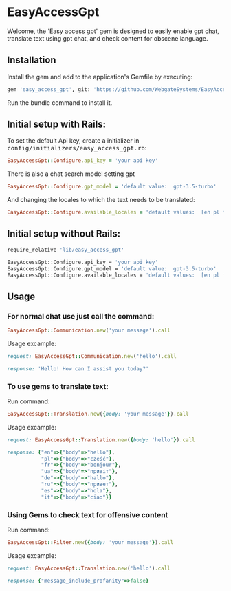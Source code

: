 # EasyAccessGpt

Welcome, the 'Easy access gpt' gem is designed to easily enable gpt chat, translate text using gpt chat, and check content for obscene language.

## Installation

Install the gem and add to the application's Gemfile by executing:

```bash
gem 'easy_access_gpt', git: 'https://github.com/WebgateSystems/EasyAccessGPT.git', branch: 'develop'
```
Run the bundle command to install it.


## Initial setup with Rails:

To set the default Api key, create a initializer in <tt>config/initializers/easy_access_gpt.rb</tt>:

``` ruby
EasyAccessGpt::Configure.api_key = 'your api key'
```


There is also a chat search model setting gpt

``` ruby
EasyAccessGpt::Configure.gpt_model = 'default value:  gpt-3.5-turbo'
```

And changing the locales to which the text needs to be translated:

``` ruby
EasyAccessGpt::Configure.available_locales = 'default values:  [en pl fr ua de ru es it]'
```

## Initial setup without Rails:

```bash
require_relative 'lib/easy_access_gpt'

EasyAccessGpt::Configure.api_key = 'your api key'
EasyAccessGpt::Configure.gpt_model = 'default value:  gpt-3.5-turbo'
EasyAccessGpt::Configure.available_locales = 'default values:  [en pl fr ua de ru es it]'
```

## Usage

### For normal chat use just call the command:

``` ruby
EasyAccessGpt::Communication.new('your message').call
```
Usage excample: 

``` ruby
request: EasyAccessGpt::Communication.new('hello').call

response: 'Hello! How can I assist you today?'
```

### To use gems to translate text:

Run command: 

``` ruby
EasyAccessGpt::Translation.new({body: 'your message'}).call
```

Usage excample: 

``` ruby
request: EasyAccessGpt::Translation.new({body: 'hello'}).call

response: {"en"=>{"body"=>"hello"},
           "pl"=>{"body"=>"cześć"},
           "fr"=>{"body"=>"bonjour"},
           "ua"=>{"body"=>"привіт"},
           "de"=>{"body"=>"hallo"},
           "ru"=>{"body"=>"привет"},
           "es"=>{"body"=>"hola"},
           "it"=>{"body"=>"ciao"}}
```

### Using Gems to check text for offensive content

Run command: 

``` ruby
EasyAccessGpt::Filter.new({body: 'your message'}).call
```

Usage excample: 

``` ruby
request: EasyAccessGpt::Translation.new('hello').call

response: {"message_include_profanity"=>false}
```
